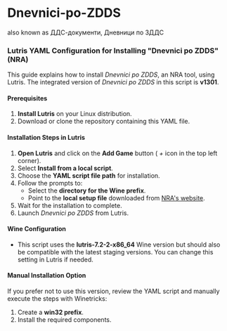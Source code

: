 # Dnevnici-po-ZDDS
also known as ДДС-документи, Дневници по ЗДДС
### Lutris YAML Configuration for Installing "Dnevnici po ZDDS" (NRA)
This guide explains how to install *Dnevnici po ZDDS*, an NRA tool, using Lutris. The integrated version of *Dnevnici po ZDDS* in this script is **v1301**.
#### Prerequisites
1. **Install Lutris** on your Linux distribution.
2. Download or clone the repository containing this YAML file.
#### Installation Steps in Lutris
1. **Open Lutris** and click on the **Add Game** button ( *+* icon in the top left corner).
2. Select **Install from a local script**.
3. Choose the **YAML script file path** for installation.
4. Follow the prompts to:
   - Select the **directory for the Wine prefix**.
   - Point to the **local setup file** downloaded from [NRA's website](https://nra.bg/wps/portal/nra/Programni-produkti/DD-dokumenti).
5. Wait for the installation to complete.
6. Launch *Dnevnici po ZDDS* from Lutris.
#### Wine Configuration
- This script uses the **lutris-7.2-2-x86_64** Wine version but should also be compatible with the latest staging versions. You can change this setting in Lutris if needed.
#### Manual Installation Option
If you prefer not to use this version, review the YAML script and manually execute the steps with Winetricks:
1. Create a **win32 prefix**.
2. Install the required components.
